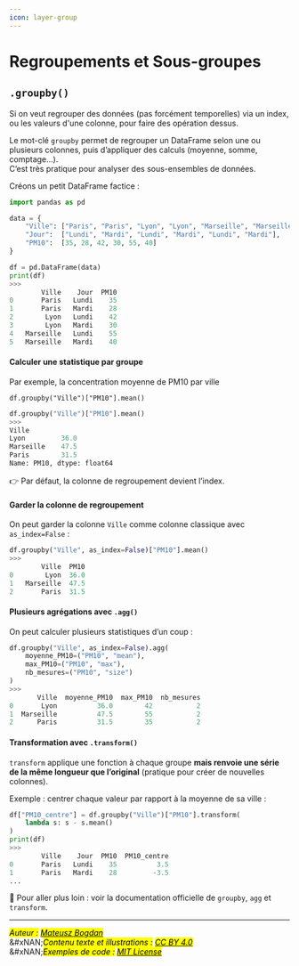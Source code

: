 ```yaml
---
icon: layer-group
---
```


# Regroupements et Sous-groupes

## `.groupby()`

Si on veut regrouper des données (pas forcément temporelles) via un index, ou les valeurs d'une colonne, pour faire des opération dessus.&#x20;

Le mot-clé `groupby` permet de regrouper un DataFrame selon une ou plusieurs colonnes, puis d’appliquer des calculs (moyenne, somme, comptage…).\
C’est très pratique pour analyser des sous-ensembles de données.

Créons un petit DataFrame factice :

```python
import pandas as pd

data = {
    "Ville": ["Paris", "Paris", "Lyon", "Lyon", "Marseille", "Marseille"],
    "Jour":  ["Lundi", "Mardi", "Lundi", "Mardi", "Lundi", "Mardi"],
    "PM10":  [35, 28, 42, 30, 55, 40]
}

df = pd.DataFrame(data)
print(df)
>>>
        Ville    Jour  PM10
0       Paris   Lundi    35
1       Paris   Mardi    28
2        Lyon   Lundi    42
3        Lyon   Mardi    30
4   Marseille   Lundi    55
5   Marseille   Mardi    40
```

#### Calculer une statistique par groupe

Par exemple, la concentration moyenne de PM10 par ville&#x20;

`df.groupby("Ville")["PM10"].mean()`

```python
df.groupby("Ville")["PM10"].mean()
>>>
Ville
Lyon         36.0
Marseille    47.5
Paris        31.5
Name: PM10, dtype: float64
```

👉 Par défaut, la colonne de regroupement devient l’index.

#### Garder la colonne de regroupement

On peut garder la colonne `Ville` comme colonne classique avec `as_index=False` :

```python
df.groupby("Ville", as_index=False)["PM10"].mean()
>>>
        Ville  PM10
0        Lyon  36.0
1   Marseille  47.5
2       Paris  31.5
```

#### Plusieurs agrégations avec `.agg()`

On peut calculer plusieurs statistiques d’un coup :

```python
df.groupby("Ville", as_index=False).agg(
    moyenne_PM10=("PM10", "mean"),
    max_PM10=("PM10", "max"),
    nb_mesures=("PM10", "size")
)
>>>
       Ville  moyenne_PM10  max_PM10  nb_mesures
0       Lyon          36.0        42           2
1  Marseille          47.5        55           2
2      Paris          31.5        35           2
```

#### Transformation avec `.transform()`

`transform` applique une fonction à chaque groupe **mais renvoie une série de la même longueur que l’original** (pratique pour créer de nouvelles colonnes).

Exemple : centrer chaque valeur par rapport à la moyenne de sa ville :

```python
df["PM10_centre"] = df.groupby("Ville")["PM10"].transform(
    lambda s: s - s.mean()
)
print(df)
>>>
        Ville    Jour  PM10  PM10_centre
0       Paris   Lundi    35          3.5
1       Paris   Mardi    28         -3.5
...
```

🔗 Pour aller plus loin : voir la documentation officielle de `groupby`, `agg` et `transform`.

***

_<mark style="color:$info;">Auteur :</mark>_ [_<mark style="color:$info;">Mateusz Bogdan</mark>_](https://matbog.github.io/)\
&#xNAN;_<mark style="color:$info;">Contenu texte et illustrations :</mark>_ [_<mark style="color:$info;">CC BY 4.0</mark>_](https://creativecommons.org/licenses/by/4.0/)\
&#xNAN;_<mark style="color:$info;">Exemples de code :</mark>_ [_<mark style="color:$info;">MIT License</mark>_](https://opensource.org/licenses/MIT)
